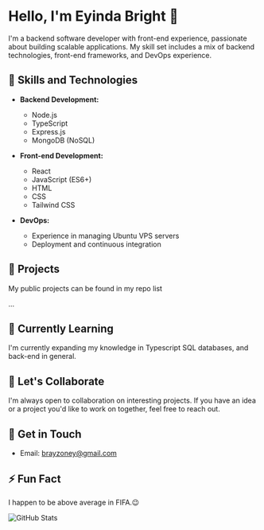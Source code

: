 # Hello, I'm Eyinda Bright 👋

I'm a backend software developer with front-end experience, passionate about building scalable applications. My skill set includes a mix of backend technologies, front-end frameworks, and DevOps experience.

## 🔧 Skills and Technologies

- **Backend Development:**
  - Node.js
  - TypeScript
  - Express.js
  - MongoDB (NoSQL)

- **Front-end Development:**
  - React
  - JavaScript (ES6+)
  - HTML
  - CSS
  - Tailwind CSS

- **DevOps:**
  - Experience in managing Ubuntu VPS servers
  - Deployment and continuous integration

## 🚀 Projects

My public projects can be found in my repo list


...

## 🌱 Currently Learning

I'm currently expanding my knowledge in Typescript SQL databases, and back-end in general.

## 👯 Let's Collaborate

I'm always open to collaboration on interesting projects. If you have an idea or a project you'd like to work on together, feel free to reach out.

## 💬 Get in Touch

- Email: brayzoney@gmail.com

## ⚡ Fun Fact

I happen to be above average in FIFA.😉

![GitHub Stats](https://github-readme-stats.vercel.app/api?username=brayzonn&show_icons=true)
